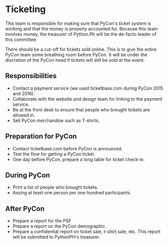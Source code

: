# Ticketing

This team is responsible for making sure that PyCon's ticket system is working and that the money is properly accounted for. Because this team involves money, the treasurer of Python.Ph will be the de-facto leader of this committee.

There should be a cut-off for tickets sold online. This is to give the entire PyCon team some breathing room before PyCon. It will be under the discretion of the PyCon head if tickets will still be sold at the event.

## Responsibilities
- Contact a payment service (we used ticketbase.com during PyCon 2015 and 2016).
- Collaborate with the website and design team for linking to the payment service.
- Be at the front desk to ensure that people who brought tickets are allowed in.
- Sell PyCon merchandise such as T-shirts.

## Preparation for PyCon
- Contact ticketbase.com before PyCon is announced.
- Test the flow for getting a PyCon ticket.
- One day before PyCon, prepare a long table for ticket check-in.

## During PyCon
- Print a list of people who brought tickets.
- Assing at least one person per one hundred participants.

## After PyCon
- Prepare a report for the PSF
- Prepare a report on the PyCon demographic.
- Prepare a confidential report on ticket sale, t-shirt sale, etc. This report will be submitted to PythonPH's treasurer.
